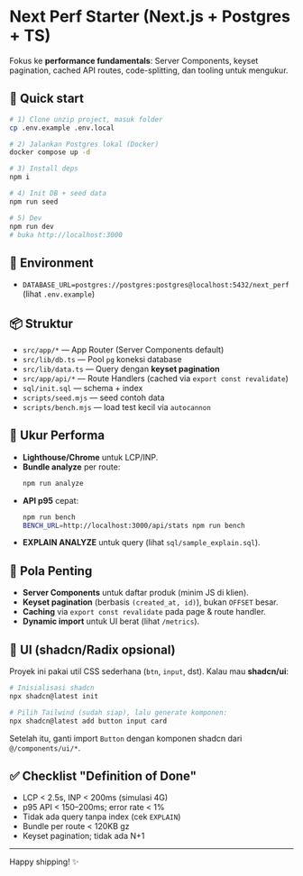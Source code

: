 # Next Perf Starter (Next.js + Postgres + TS)

Fokus ke **performance fundamentals**: Server Components, keyset pagination, cached API routes, code-splitting, dan tooling untuk mengukur.

## 🚀 Quick start

```bash
# 1) Clone unzip project, masuk folder
cp .env.example .env.local

# 2) Jalankan Postgres lokal (Docker)
docker compose up -d

# 3) Install deps
npm i

# 4) Init DB + seed data
npm run seed

# 5) Dev
npm run dev
# buka http://localhost:3000
```

## 🔧 Environment
- `DATABASE_URL=postgres://postgres:postgres@localhost:5432/next_perf` (lihat `.env.example`)

## 📦 Struktur
- `src/app/*` — App Router (Server Components default)
- `src/lib/db.ts` — Pool `pg` koneksi database
- `src/lib/data.ts` — Query dengan **keyset pagination**
- `src/app/api/*` — Route Handlers (cached via `export const revalidate`)
- `sql/init.sql` — schema + index
- `scripts/seed.mjs` — seed contoh data
- `scripts/bench.mjs` — load test kecil via `autocannon`

## 🧪 Ukur Performa
- **Lighthouse/Chrome** untuk LCP/INP.
- **Bundle analyze** per route:
  ```bash
  npm run analyze
  ```
- **API p95** cepat:
  ```bash
  npm run bench
  BENCH_URL=http://localhost:3000/api/stats npm run bench
  ```
- **EXPLAIN ANALYZE** untuk query (lihat `sql/sample_explain.sql`).

## 🧱 Pola Penting
- **Server Components** untuk daftar produk (minim JS di klien).
- **Keyset pagination** (berbasis `(created_at, id)`), bukan `OFFSET` besar.
- **Caching** via `export const revalidate` pada page & route handler.
- **Dynamic import** untuk UI berat (lihat `/metrics`).

## 🎨 UI (shadcn/Radix opsional)
Proyek ini pakai util CSS sederhana (`btn`, `input`, dst). Kalau mau **shadcn/ui**:
```bash
# Inisialisasi shadcn
npx shadcn@latest init

# Pilih Tailwind (sudah siap), lalu generate komponen:
npx shadcn@latest add button input card
```
Setelah itu, ganti import `Button` dengan komponen shadcn dari `@/components/ui/*`.

## ✅ Checklist "Definition of Done"
- LCP < 2.5s, INP < 200ms (simulasi 4G)
- p95 API < 150–200ms; error rate < 1%
- Tidak ada query tanpa index (cek `EXPLAIN`)
- Bundle per route < 120KB gz
- Keyset pagination; tidak ada N+1

---

Happy shipping! ✨

